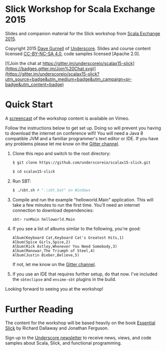 Slick Workshop for Scala Exchange 2015
======================================

Slides and companion material for the Slick workshop from [Scala Exchange 2015].

Copyright 2015 [Dave Gurnell] of [Underscore].
Slides and course content licensed [CC-BY-NC-SA 4.0],
code samples licensed [Apache 2.0].

[![Join the chat at https://gitter.im/underscoreio/scalax15-slick](https://badges.gitter.im/Join%20Chat.svg)](https://gitter.im/underscoreio/scalax15-slick?utm_source=badge&utm_medium=badge&utm_campaign=pr-badge&utm_content=badge)

# Quick Start

A [screencast] of the workshop content is available on Vimeo.

Follow the instructions below to get set up.
Doing so will prevent you having to download the internet on conference wifi!
You will need a Java 8 compatible JVM and a familiar programmer's text editor or IDE.
If you have any problems please let me know on the [Gitter channel].

1. Clone this repo and switch to the root directory:

    ~~~ bash
    $ git clone https://github.com/underscoreio/scalax15-slick.git

    $ cd scalax15-slick
    ~~~

2. Run SBT:

    ~~~ bash
    $ ./sbt.sh # ".\sbt.bat" on Windows
    ~~~

3. Compile and run the example "helloworld.Main" application.
   This will take a few minutes to run the first time.
   You'll need an internet connection to download dependencies:

   ~~~ bash
   sbt> runMain helloworld.Main
   ~~~

4. If you see a list of albums similar to the following, you're good:

    ~~~
    Album(Keyboard Cat,Keyboard Cat's Greatest Hits,1)
    Album(Spice Girls,Spice,2)
    Album(Rick Astley,Whenever You Need Somebody,3)
    Album(Manowar,The Triumph of Steel,4)
    Album(Justin Bieber,Believe,5)
    ~~~

   If not, let me know on the [Gitter channel].

5. If you use an IDE that requires further setup, do that now.
   I've included the `sbteclipse` and `ensime-sbt` plugins in the build.

Looking forward to seeing you at the workshop!

# Further Reading

The content for the workshop will be based heavily on the book
[Essential Slick] by Richard Dallaway and Jonathan Ferguson.

Sign up to the [Underscore newsletter] to receive news, views,
and code samples about Scala, Slick, and functional programming.

[screencast]: https://vimeo.com/148074461
[Essential Slick]: http://underscore.io/books/essential-slick
[Scala Exchange 2015]: http://scala.exchange
[Dave Gurnell]: http://davegurnell.com
[Underscore]: http://underscore.io
[CC-BY-NC-SA 4.0]: http://creativecommons.org/licenses/by-nc-sa/4.0/
[Apache 2]: http://www.apache.org/licenses/LICENSE-2.0
[Underscore newsletter]: http://underscore.io/newsletter.html
[Gitter channel]: https://gitter.im/underscoreio/scalax15-slick